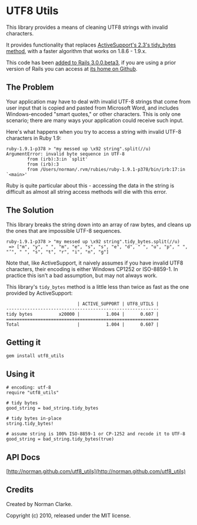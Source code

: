 # UTF8 Utils

This library provides a means of cleaning UTF8 strings with invalid characters.

It provides functionality that replaces [ActiveSupport's 2.3's tidy_bytes
method](http://api.rubyonrails.org/classes/ActiveSupport/Multibyte/Chars.html#M000977),
with a faster algorithm that works on 1.8.6 - 1.9.x.

This code has been [added to Rails
3.0.0.beta3](http://github.com/rails/rails/commit/e416f1d0ab71e3e720e147e5d0e7f6e8b36516a5),
if you are using a prior version of Rails you can access at [its home on
Github](github.com/norman/utf8_utils).

## The Problem

Your application may have to deal with invalid UTF-8 strings that come from
user input that is copied and pasted from Microsoft Word, and includes
Windows-encoded "smart quotes," or other characters. This is only one scenario;
there are many ways your application could receive such input.

Here's what happens when you try to access a string with invalid UTF-8
characters in Ruby 1.9:

    ruby-1.9.1-p378 > "my messed up \x92 string".split(//u)
    ArgumentError: invalid byte sequence in UTF-8
            from (irb):3:in `split'
            from (irb):3
            from /Users/norman/.rvm/rubies/ruby-1.9.1-p378/bin/irb:17:in `<main>'

Ruby is quite particular about this - accessing the data in the string is
difficult as almost all string access methods will die with this error.

## The Solution

This library breaks the string down into an array of raw bytes, and cleans up
the ones that are impossible UTF-8 sequences.

    ruby-1.9.1-p378 > "my messed up \x92 string".tidy_bytes.split(//u)
     => ["m", "y", " ", "m", "e", "s", "s", "e", "d", " ", "u", "p", " ", "’", " ", "s", "t", "r", "i", "n", "g"]

Note that, like ActiveSupport, it naively assumes if you have invalid UTF8
characters, their encoding is either Windows CP1252 or ISO-8859-1. In practice
this isn't a bad assumption, but may not always work.

This library's `tidy_bytes` method is a little less than twice as fast as the
one provided by ActiveSupport:


                               | ACTIVE_SUPPORT | UTF8_UTILS |
    ----------------------------------------------------------
    tidy bytes          x20000 |          1.004 |      0.607 |
    ==========================================================
    Total                      |          1.004 |      0.607 |

## Getting it

    gem install utf8_utils


## Using it

    # encoding: utf-8
    require "utf8_utils"

    # tidy bytes
    good_string = bad_string.tidy_bytes

    # tidy bytes in-place
    string.tidy_bytes!

    # assume string is 100% ISO-8859-1 or CP-1252 and recode it to UTF-8
    good_string = bad_string.tidy_bytes(true)

## API Docs

[http://norman.github.com/utf8_utils](http://norman.github.com/utf8_utils)

## Credits

Created by Norman Clarke.

Copyright (c) 2010, released under the MIT license.
